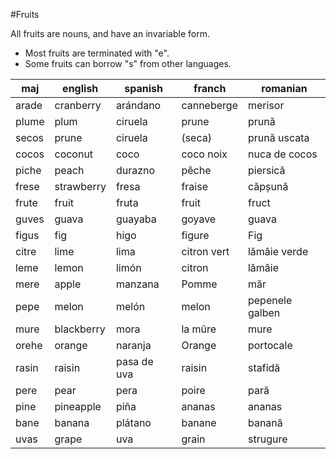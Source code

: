 #Fruits

All fruits are nouns, and have an invariable form.

* Most fruits are terminated with "e". 
* Some fruits can borrow "s" from other languages.

maj    |  english   | spanish     |  franch      |  romanian
-------|------------|-------------|--------------|-------------------
arade  |  cranberry | arándano    |  canneberge  |  merisor
plume  |  plum      | ciruela     |  prune       |  prună
secos  |  prune     | ciruela     |  (seca)      |  prună uscata
cocos  |  coconut   | coco        |  coco noix   |  nuca de cocos
piche  |  peach     | durazno     |  pêche       |  piersică
frese  |  strawberry| fresa       |  fraise      |  căpșună
frute  |  fruit     | fruta       |  fruit       |  fruct
guves  |  guava     | guayaba     |  goyave      |  guava
figus  |  fig       | higo        |  figure      |  Fig
citre  |  lime      | lima        |  citron vert |  lămâie verde
leme   |  lemon     | limón       |  citron      |  lămâie
mere   |  apple     | manzana     |  Pomme       |  măr
pepe   |  melon     | melón       |  melon       |  pepenele galben
mure   |  blackberry| mora        |  la mûre     |  mure
orehe  |  orange    | naranja     |  Orange      |  portocale
rasin  |  raisin    | pasa de uva |  raisin      |  stafidă
pere   |  pear      | pera        |  poire       |  pară
pine   |  pineapple | piña        |  ananas      |  ananas
bane   |  banana    | plátano     |  banane      |  banană
uvas   |  grape     | uva         |  grain       |  strugure
